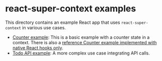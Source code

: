 # react-super-context examples

This directory contains an example React app that uses `react-super-context` in various use cases.

* [Counter example](src/CountExample): This is a basic example with a counter state in a context. There is also a [reference Counter example implemented with native React hooks only](src/WithoutSuperContextExample).
* [Todo API example](src/TodoApiExample): A more complex use case integrating API calls.